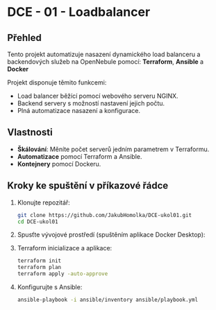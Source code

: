 # DCE - 01 - Loadbalancer

## Přehled
Tento projekt automatizuje nasazení dynamického load balanceru a backendových služeb na OpenNebule pomocí: **Terraform**, **Ansible** a **Docker**

Projekt disponuje těmito funkcemi:
- Load balancer běžící pomocí webového serveru NGINX.
- Backend servery s možností nastavení jejich počtu.
- Plná automatizace nasazení a konfigurace.

## Vlastnosti
- **Škálování**: Měníte počet serverů jedním parametrem v Terraformu.
- **Automatizace** pomocí Terraform a Ansible.
- **Kontejnery** pomocí Dockeru.

## Kroky ke spuštění v příkazové řádce
1. Klonujte repozitář:
   ```bash
   git clone https://github.com/JakubHomolka/DCE-ukol01.git
   cd DCE-ukol01
   ```

2. Spusťte vývojové prostředí (spuštěním aplikace Docker Desktop):

3. Terraform inicializace a aplikace:
    ```bash
    terraform init
    terraform plan
    terraform apply -auto-approve
    ``` 

4. Konfigurujte s Ansible:
    ```bash
    ansible-playbook -i ansible/inventory ansible/playbook.yml
    ```
